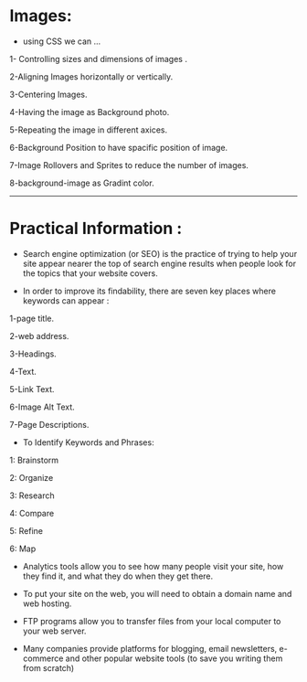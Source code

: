 # Images:

* using CSS we can ...

1- Controlling sizes and  dimensions of images .

2-Aligning Images horizontally or vertically.

3-Centering Images.

4-Having the image as Background photo.

5-Repeating the image in different axices.

6-Background Position to have spacific position of  image.

7-Image Rollovers and Sprites to reduce the number of images.

8-background-image as Gradint color.

<hr>


# Practical Information :

* Search engine optimization (or SEO) is the practice of trying to help your site appear nearer the top of search engine results when people look for the topics that your website covers.

* In order to improve its findability, there are seven key places where keywords can appear :

1-page title.

2-web address.

3-Headings.

4-Text.

5-Link Text.

6-Image Alt Text.

7-Page Descriptions. 

* To Identify Keywords and Phrases:

1: Brainstorm 

2: Organize

3: Research

4: Compare

5: Refine

6: Map

* Analytics tools allow you to see how many people visit your site, how they find it, and what they do when they get there.

* To put your site on the web, you will need to obtain a domain name and web hosting.

* FTP programs allow you to transfer files from your local computer to your web server.

* Many companies provide platforms for blogging, email newsletters, e-commerce and other popular website tools (to save you writing them from scratch)

